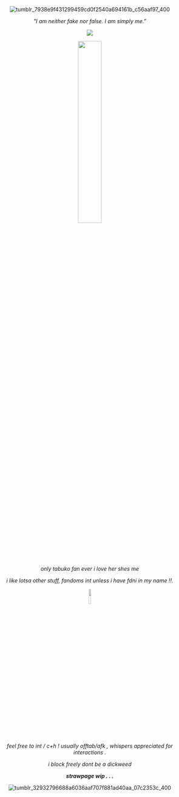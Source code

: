 <div align="center"> 


![tumblr_7938e9f431299459cd0f2540a694161b_c56aaf97_400](https://github.com/user-attachments/assets/8dd06ea0-0819-4210-b70f-eba4a3337c78)


_"I am neither fake nor false. I am simply me."_


![](https://komarev.com/ghpvc/?username=cherrygunsusername&label=lilin&color=75b1ff&base=4444)


<img src="https://64.media.tumblr.com/87ee34d2b287b1f6f83fed34a83ff110/e1a7528cfd4afbed-cc/s1280x1920/869abfd35fb5963a467f7b524a735ee468294fb2.pnj" width="35%" height="35%"> 



*only tabuko fan ever i love her shes me*

*i like lotsa other stuff, fandoms int unless i have fdni in my name !!.*


<img src="https://github.com/user-attachments/assets/a44c3b92-235b-4a2e-af43-081cb39cf6ab" width="10%" height="10%"> 

_feel free to int / c+h !_
_usually offtab/afk , whispers appreciated for interactions ._

_i block freely dont be a dickweed_

***strawpage wip . . .***







![tumblr_32932796688a6036aaf707f881ad40aa_07c2353c_400](https://github.com/user-attachments/assets/c0c74e11-40b7-4847-a421-28e37e95b3c2)

</div>
